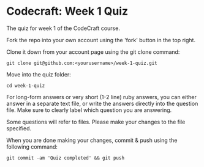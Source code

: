 Codecraft: Week 1 Quiz
======================

The quiz for week 1 of the CodeCraft course.

Fork the repo into your own account using the 'fork' button in the top right.

Clone it down from your account page using the git clone command:

`git clone git@github.com:<yourusername>/week-1-quiz.git`

Move into the quiz folder:

`cd week-1-quiz`

For long-form answers or very short (1-2 line) ruby answers, you can either answer in a separate text file, or write the answers directly into the question file.
Make sure to clearly label which question you are answering.

Some questions will refer to files. Please make your changes to the file specified.

When you are done making your changes, commit & push using the following command:

`git commit -am 'Quiz completed' && git push`
